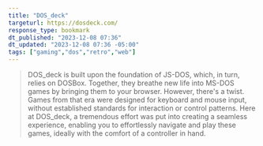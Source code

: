 ```yaml
---
title: "DOS_deck"
targeturl: https://dosdeck.com/ 
response_type: bookmark
dt_published: "2023-12-08 07:36"
dt_updated: "2023-12-08 07:36 -05:00"
tags: ["gaming","dos","retro","web"]
---
```


> DOS_deck is built upon the foundation of JS-DOS, which, in turn, relies on DOSBox. Together, they breathe new life into MS-DOS games by bringing them to your browser. However, there's a twist. Games from that era were designed for keyboard and mouse input, without established standards for interaction or control patterns. Here at DOS_deck, a tremendous effort was put into creating a seamless experience, enabling you to effortlessly navigate and play these games, ideally with the comfort of a controller in hand. 